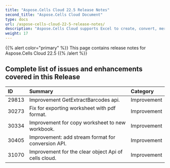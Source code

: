```yaml
---
title: "Aspose.Cells Cloud 22.5 Release Notes"
second_title: "Aspose.Cells Cloud Document"
type: docs
url: /aspose-cells-cloud-22-5-release-notes/
description: "Aspose.Cells Cloud supports Excel to create, convert, merge, split, protected, inner object operation, and so on."
weight: 17
---
```

{{% alert color="primary" %}} 
This page contains release notes for Aspose.Cells Cloud 22.5
{{% /alert %}} 
## **Complete list of issues and enhancements covered in this Release**
|**ID**|**Summary**|**Category**|
| :- | :- | :- |
| 29813 |Improvement GetExtractBarcodes api.|Improvement |
| 30273 |Fix for exporting worksheet with pdf format.|Improvement |
| 30334 |Improvement for copy worksheet to new workbook.|Improvement |
| 30405 |Improvement: add stream format for conversion API.|Improvement |
| 31070 |Improvement for the clear object Api of cells cloud.|Improvement |
